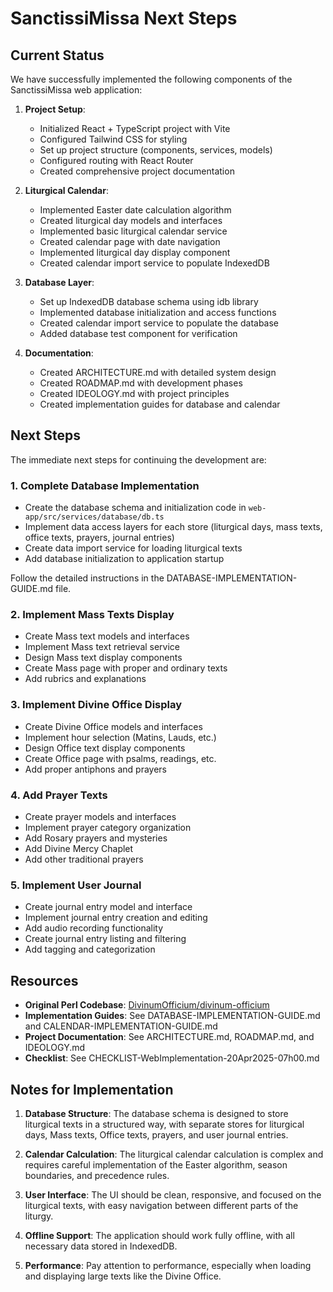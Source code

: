 # SanctissiMissa Next Steps

## Current Status

We have successfully implemented the following components of the SanctissiMissa web application:

1. **Project Setup**:
   - Initialized React + TypeScript project with Vite
   - Configured Tailwind CSS for styling
   - Set up project structure (components, services, models)
   - Configured routing with React Router
   - Created comprehensive project documentation

2. **Liturgical Calendar**:
   - Implemented Easter date calculation algorithm
   - Created liturgical day models and interfaces
   - Implemented basic liturgical calendar service
   - Created calendar page with date navigation
   - Implemented liturgical day display component
   - Created calendar import service to populate IndexedDB

3. **Database Layer**:
   - Set up IndexedDB database schema using idb library
   - Implemented database initialization and access functions
   - Created calendar import service to populate the database
   - Added database test component for verification

4. **Documentation**:
   - Created ARCHITECTURE.md with detailed system design
   - Created ROADMAP.md with development phases
   - Created IDEOLOGY.md with project principles
   - Created implementation guides for database and calendar

## Next Steps

The immediate next steps for continuing the development are:

### 1. Complete Database Implementation

- Create the database schema and initialization code in `web-app/src/services/database/db.ts`
- Implement data access layers for each store (liturgical days, mass texts, office texts, prayers, journal entries)
- Create data import service for loading liturgical texts
- Add database initialization to application startup

Follow the detailed instructions in the DATABASE-IMPLEMENTATION-GUIDE.md file.

### 2. Implement Mass Texts Display

- Create Mass text models and interfaces
- Implement Mass text retrieval service
- Design Mass text display components
- Create Mass page with proper and ordinary texts
- Add rubrics and explanations

### 3. Implement Divine Office Display

- Create Divine Office models and interfaces
- Implement hour selection (Matins, Lauds, etc.)
- Design Office text display components
- Create Office page with psalms, readings, etc.
- Add proper antiphons and prayers

### 4. Add Prayer Texts

- Create prayer models and interfaces
- Implement prayer category organization
- Add Rosary prayers and mysteries
- Add Divine Mercy Chaplet
- Add other traditional prayers

### 5. Implement User Journal

- Create journal entry model and interface
- Implement journal entry creation and editing
- Add audio recording functionality
- Create journal entry listing and filtering
- Add tagging and categorization

## Resources

- **Original Perl Codebase**: [DivinumOfficium/divinum-officium](https://github.com/DivinumOfficium/divinum-officium)
- **Implementation Guides**: See DATABASE-IMPLEMENTATION-GUIDE.md and CALENDAR-IMPLEMENTATION-GUIDE.md
- **Project Documentation**: See ARCHITECTURE.md, ROADMAP.md, and IDEOLOGY.md
- **Checklist**: See CHECKLIST-WebImplementation-20Apr2025-07h00.md

## Notes for Implementation

1. **Database Structure**: The database schema is designed to store liturgical texts in a structured way, with separate stores for liturgical days, Mass texts, Office texts, prayers, and user journal entries.

2. **Calendar Calculation**: The liturgical calendar calculation is complex and requires careful implementation of the Easter algorithm, season boundaries, and precedence rules.

3. **User Interface**: The UI should be clean, responsive, and focused on the liturgical texts, with easy navigation between different parts of the liturgy.

4. **Offline Support**: The application should work fully offline, with all necessary data stored in IndexedDB.

5. **Performance**: Pay attention to performance, especially when loading and displaying large texts like the Divine Office.
